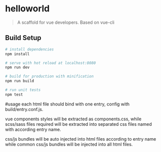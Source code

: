 # helloworld

> A scaffold for vue developers. Based on vue-cli

## Build Setup

``` bash
# install dependencies
npm install

# serve with hot reload at localhost:8080
npm run dev

# build for production with minification
npm run build

# run unit tests
npm test
```
#usage
each html file should bind with one entry, config with build/entry.conf.js.

vue components styles will be extracted as components.css, while scss/sass files required will be extracted into separated css files named with according entry name.

css/js bundles will be auto injected into html files according to entry name while common css/js bundles will be injected into all html files.